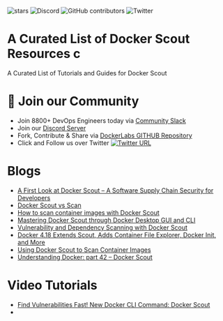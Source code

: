 

![stars](https://img.shields.io/github/stars/collabnix/docker-scout-community)
![Discord](https://img.shields.io/discord/1020180904129335379)
![GitHub contributors](https://img.shields.io/github/contributors/collabnix/docker-scout-community)
![Twitter](https://img.shields.io/twitter/follow/collabnix?style=social)


# A Curated List of Docker Scout Resources c

A Curated List of Tutorials and Guides for Docker Scout

# 📝 Join our Community

- Join 8800+ DevOps Engineers today via [Community Slack](https://launchpass.com/collabnix)
- Join our [Discord Server](https://discord.gg/QEkCXAXYSe)
- Fork, Contribute & Share via [DockerLabs GITHUB Repository](https://github.com/collabnix/docker-scout-community)
-  Click and Follow us over Twitter [![Twitter URL](https://img.shields.io/twitter/url/https/twitter.com/fold_left.svg?style=social&label=Follow%20%40collabnix)](https://twitter.com/collabnix)


# Blogs

- [A First Look at Docker Scout – A Software Supply Chain Security for Developers](https://collabnix.com/a-first-look-at-docker-scout-a-software-supply-chain-security-for-developers/)
- [Docker Scout vs Scan](https://itnext.io/docker-scout-vs-scan-90ce6d6fd04c)
- [How to scan container images with Docker Scout](https://www.techrepublic.com/article/how-to-scan-container-images-docker-scout/)
- [Mastering Docker Scout through Docker Desktop GUI and CLI](https://www.heyvaldemar.com/mastering-docker-scout-through-docker-desktop-gui-and-cli/)
- [Vulnerability and Dependency Scanning with Docker Scout](https://www.c-sharpcorner.com/article/vulnerability-and-dependency-scanning-with-docker-scout/)
- [Docker 4.18 Extends Scout, Adds Container File Explorer, Docker Init, and More](https://www.infoq.com/news/2023/04/docker-4-18-released/)
- [Using Docker Scout to Scan Container Images](https://www.fosslife.org/using-docker-scout-scan-container-images)
- [Understanding Docker: part 42 – Docker Scout](https://dev.to/aurelievache/understanding-docker-part-42-docker-scout-o2a)


# Video Tutorials

- [Find Vulnerabilities Fast! New Docker CLI Command: Docker Scout](https://www.youtube.com/watch?v=0Wc4-_DownU)
- 

